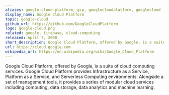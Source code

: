 ```yaml
---
aliases: google-cloud-platform, gcp, googlecloudplatform, googlecloud
display_name: Google Cloud Platform
topic: google-cloud
github_url: https://github.com/GoogleCloudPlatform
logo: google-cloud.png
related: google, firebase, cloud-computing
released: April 7, 2008
short_description: Google Cloud Platform, offered by Google, is a suite of cloud computing services.
url: https://cloud.google.com
wikipedia_url: https://en.wikipedia.org/wiki/Google_Cloud_Platform
---
```

Google Cloud Platform, offered by Google, is a suite of cloud computing services. Google Cloud Platform provides Infrastructure as a Service, Platform as a Service, and Serverless Computing environments. Alongside a set of management tools, it provides a series of modular cloud services including computing, data storage, data analytics and machine learning.
